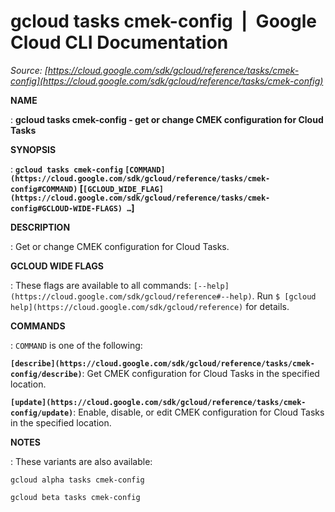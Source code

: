 # gcloud tasks cmek-config  |  Google Cloud CLI Documentation

*Source: [https://cloud.google.com/sdk/gcloud/reference/tasks/cmek-config](https://cloud.google.com/sdk/gcloud/reference/tasks/cmek-config)*

**NAME**

: **gcloud tasks cmek-config - get or change CMEK configuration for Cloud Tasks**

**SYNOPSIS**

: **`gcloud tasks cmek-config` `[COMMAND](https://cloud.google.com/sdk/gcloud/reference/tasks/cmek-config#COMMAND)` [`[GCLOUD_WIDE_FLAG](https://cloud.google.com/sdk/gcloud/reference/tasks/cmek-config#GCLOUD-WIDE-FLAGS) …`]**

**DESCRIPTION**

: Get or change CMEK configuration for Cloud Tasks.

**GCLOUD WIDE FLAGS**

: These flags are available to all commands: `[--help](https://cloud.google.com/sdk/gcloud/reference#--help)`.
Run `$ [gcloud help](https://cloud.google.com/sdk/gcloud/reference)` for details.

**COMMANDS**

: ``COMMAND`` is one of the following:

**`[describe](https://cloud.google.com/sdk/gcloud/reference/tasks/cmek-config/describe)`**:
Get CMEK configuration for Cloud Tasks in the specified location.

**`[update](https://cloud.google.com/sdk/gcloud/reference/tasks/cmek-config/update)`**:
Enable, disable, or edit CMEK configuration for Cloud Tasks in the specified
location.

**NOTES**

: These variants are also available:

```
gcloud alpha tasks cmek-config
```

```
gcloud beta tasks cmek-config
```